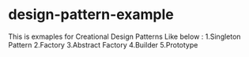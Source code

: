 # design-pattern-example
This is exmaples for Creational Design Patterns Like below :
1.Singleton Pattern
2.Factory
3.Abstract Factory
4.Builder
5.Prototype
